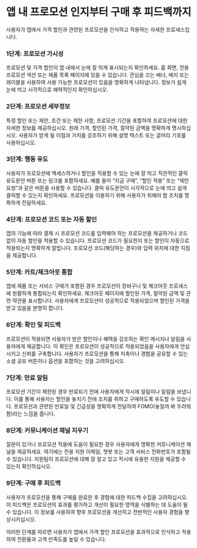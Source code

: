 # 앱 내 프로모션 인지부터 구매 후 피드백까지


사용자가 앱에서 가격 할인과 관련된 프로모션을 인식하고 적용하는 자세한 프로세스입니다.

### 1단계: 프로모션 가시성
프로모션 및 가격 할인이 앱 내에서 눈에 잘 띄게 표시되는지 확인하세요. 홈 화면, 전용 프로모션 섹션 또는 제품 목록 페이지에 있을 수 있습니다. 관심을 끄는 배너, 배지 또는 레이블을 사용하여 사용 가능한 프로모션이 있음을 명확하게 나타냅니다. 정보가 쉽게 눈에 띄고 시각적으로 매력적인지 확인하십시오.


### 2단계: 프로모션 세부정보
특정 할인 또는 제안, 조건 또는 제한 사항, 프로모션 기간을 포함하여 프로모션에 대한 자세한 정보를 제공하십시오. 원래 가격, 할인된 가격, 절약된 금액을 명확하게 명시하십시오. 사용자가 받게 될 이점과 가치를 강조하기 위해 설명 텍스트 또는 글머리 기호를 사용하십시오.

### 3단계: 행동 유도
사용자가 프로모션에 액세스하거나 할인을 적용할 수 있는 눈에 잘 띄고 직관적인 클릭 유도문안 버튼 또는 링크를 포함하세요. 예를 들어 “지금 구매”, “할인 적용” 또는 “제안 요청”과 같은 버튼을 사용할 수 있습니다. 클릭 유도문안이 시각적으로 눈에 띄고 쉽게 클릭할 수 있는지 확인하세요. 프로모션을 이용하기 위해 사용자가 취해야 할 조치를 명확하게 전달하세요.

### 4단계: 프로모션 코드 또는 자동 할인
앱의 기능에 따라 결제 시 프로모션 코드를 입력해야 하는 프로모션을 제공하거나 코드 없이 자동 할인을 적용할 수 있습니다. 프로모션 코드가 필요한지 또는 할인이 자동으로 적용되는지 명확하게 알립니다. 프로모션 코드(해당하는 경우)와 입력 위치에 대한 지침을 제공합니다.

### 5단계: 카트/체크아웃 통합
앱에 제품 또는 서비스 구매가 포함된 경우 프로모션이 장바구니 및 체크아웃 프로세스에 원활하게 통합되는지 확인하세요. 체크아웃 페이지에 할인된 가격, 절약된 금액 및 관련 약관을 표시합니다. 사용자에게 프로모션이 성공적으로 적용되었으며 할인된 가격을 받고 있음을 분명히 합니다.

### 6단계: 확인 및 피드백
프로모션이 적용되면 사용자가 받은 할인이나 혜택을 강조하는 확인 메시지나 알림을 사용자에게 제공합니다. 이 확인은 프로모션이 성공적으로 적용되었음을 사용자에게 안심시키고 신뢰를 구축합니다. 사용자가 프로모션을 통해 저축이나 경험을 공유할 수 있는 소셜 공유 버튼이나 옵션을 포함하는 것을 고려하십시오.

### 7단계: 만료 알림
프로모션 기간이 제한된 경우 만료되기 전에 사용자에게 적시에 알림이나 알림을 보냅니다. 이를 통해 사용자는 할인을 놓치기 전에 조치를 취하고 구매하도록 유도할 수 있습니다. 프로모션과 관련된 만료일 및 긴급성을 명확하게 전달하여 FOMO(놓칠까 봐 두려워함)라는 느낌을 줍니다.

### 8단계: 커뮤니케이션 채널 지우기
질문이 있거나 프로모션 적용에 도움이 필요한 경우 사용자에게 명확한 커뮤니케이션 채널을 제공하세요. 여기에는 전용 지원 이메일, 챗봇 또는 고객 서비스 전화번호가 포함될 수 있습니다. 지원팀이 프로모션에 대해 잘 알고 있고 적시에 유용한 지원을 제공할 수 있는지 확인하십시오.

### 9단계: 구매 후 피드백
사용자가 프로모션을 통해 구매를 완료한 후 경험에 대한 피드백 수집을 고려하십시오. 이 피드백은 프로모션의 효과를 평가하고 개선이 필요한 영역을 식별하는 데 도움이 될 수 있습니다. 이 정보를 사용하여 향후 프로모션을 개선하고 전반적인 사용자 경험을 향상시키십시오.


이러한 단계를 따르면 사용자가 앱에서 가격 할인 프로모션을 효과적으로 인식하고 적용하여 전환율과 고객 만족도를 높일 수 있습니다.
